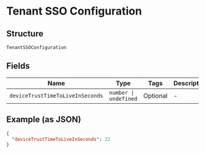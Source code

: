 
# Tenant SSO Configuration

## Structure

`TenantSSOConfiguration`

## Fields

| Name | Type | Tags | Description |
|  --- | --- | --- | --- |
| `deviceTrustTimeToLiveInSeconds` | `number \| undefined` | Optional | - |

## Example (as JSON)

```json
{
  "deviceTrustTimeToLiveInSeconds": 32
}
```

